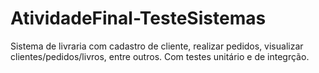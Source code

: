 # AtividadeFinal-TesteSistemas
 
 Sistema de livraria  com cadastro de cliente, realizar pedidos, visualizar clientes/pedidos/livros, entre outros. Com testes unitário e de integrção. 
